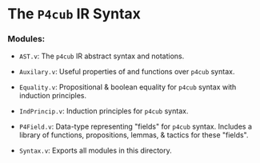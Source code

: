 # The `P4cub` IR Syntax

### Modules:

- `AST.v`: The `p4cub` IR abstract syntax and notations.

- `Auxilary.v`: Useful properties of and functions over `p4cub` syntax.

- `Equality.v`: Propositional & boolean equality for `p4cub` syntax with induction principles.

- `IndPrincip.v`: Induction principles for `p4cub` syntax.

- `P4Field.v`: Data-type representing "fields" for `p4cub` syntax. Includes a library of functions, propositions, lemmas, & tactics for these "fields".

- `Syntax.v`: Exports all modules in this directory.